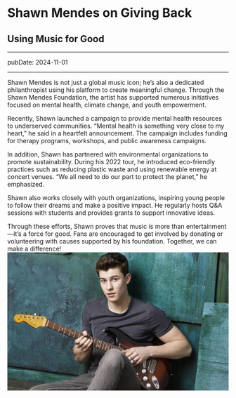 # Shawn Mendes on Giving Back
## Using Music for Good
---
pubDate: 2024-11-01

--- 

Shawn Mendes is not just a global music icon; he’s also a dedicated philanthropist using his platform to create meaningful change. Through the Shawn Mendes Foundation, the artist has supported numerous initiatives focused on mental health, climate change, and youth empowerment.

Recently, Shawn launched a campaign to provide mental health resources to underserved communities. “Mental health is something very close to my heart,” he said in a heartfelt announcement. The campaign includes funding for therapy programs, workshops, and public awareness campaigns.

In addition, Shawn has partnered with environmental organizations to promote sustainability. During his 2022 tour, he introduced eco-friendly practices such as reducing plastic waste and using renewable energy at concert venues. “We all need to do our part to protect the planet,” he emphasized.

Shawn also works closely with youth organizations, inspiring young people to follow their dreams and make a positive impact. He regularly hosts Q&A sessions with students and provides grants to support innovative ideas.

Through these efforts, Shawn proves that music is more than entertainment—it’s a force for good. Fans are encouraged to get involved by donating or volunteering with causes supported by his foundation. Together, we can make a difference!
![avatar](/public/126.jpeg)